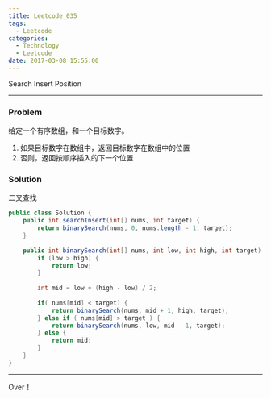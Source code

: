```yaml
---
title: Leetcode_035
tags:
  - Leetcode
categories:
  - Technology
  - Leetcode
date: 2017-03-08 15:55:00
---
```

Search Insert Position
<!-- more -->

***

### Problem
给定一个有序数组，和一个目标数字。
1. 如果目标数字在数组中，返回目标数字在数组中的位置
2. 否则，返回按顺序插入的下一个位置

### Solution
二叉查找

``` java
public class Solution {
	public int searchInsert(int[] nums, int target) {
		return binarySearch(nums, 0, nums.length - 1, target);   
	}
	
	public int binarySearch(int[] nums, int low, int high, int target) {
		if (low > high) {
			return low;
		}
		
		int mid = low + (high - low) / 2;
		
		if( nums[mid] < target) {
			return binarySearch(nums, mid + 1, high, target);
		} else if ( nums[mid] > target ) {
			return binarySearch(nums, low, mid - 1, target);
		} else {
			return mid;
		}
	}
}
```


*** 

Over！










































